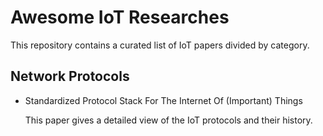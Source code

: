 # Awesome IoT Researches

This repository contains a curated list of IoT papers divided by category.

## Network Protocols

 - Standardized Protocol Stack For The Internet Of (Important) Things

   This paper gives a detailed view of the IoT protocols and their history.
   

